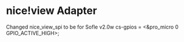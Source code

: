 # nice!view Adapter

Changed nice_view_spi to be for Sofle v2.0w
cs-gpios = <&pro_micro 0 GPIO_ACTIVE_HIGH>;